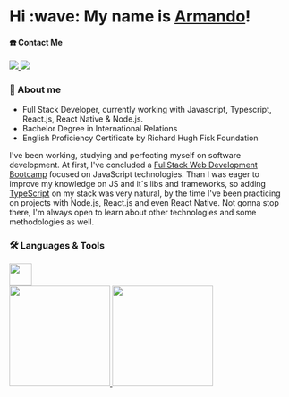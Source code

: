 <h1>Hi :wave: My name is <a href="https://cv-page-arneto19.netlify.app/">Armando</a>!</h1>

#### ☎️ Contact Me
<div>
  <a href="mailto:armandopdneto@gmail.com">
    <img src="https://img.shields.io/badge/-Gmail-%23333?style=for-the-badge&logo=gmail&logoColor=red" target="_blank">
  </a>
  <a href="https://www.linkedin.com/in/armando-neto/" target="blank">
    <img src="https://img.shields.io/badge/-LinkedIn-%230077B5?style=for-the-badge&logo=linkedin&logoColor=white" target="_blank">
  </a>
</div>

### 📍 About me

<ul>
  <li>Full Stack Developer, currently working with Javascript, Typescript, React.js, React Native & Node.js.
  <li>Bachelor Degree in International Relations</li>
  <li>English Proficiency Certificate by Richard Hugh Fisk Foundation</li>
</ul>

<p> I've been working, studying and perfecting myself on software development. At first, I've concluded a <a href="https://www.udemy.com/certificate/UC-1daf837d-08a2-437b-8b5d-8832bc64e14a/">FullStack Web Development Bootcamp</a> focused on JavaScript technologies. Than I was eager to improve my knowledge on JS and it´s libs and frameworks, so adding <a href="https://www.dio.me/certificate/2725B9D9/share">TypeScript</a> on my stack was very natural, by the time I've been practicing on projects with Node.js, React.js and even React Native. Not gonna stop there, I'm always open to learn about other technologies and some methodologies as well.</p>

### 🛠️ Languages & Tools
<img height="40" src="https://skillicons.dev/icons?i=js,ts,react,bootstrap,tailwind,redux,nodejs,express,mongodb,firebase,git,bitbucket,github" />


<br>
 <div>
  <a href="#">
  <img height="180em" src="https://github-readme-stats.vercel.app/api?username=ArNeto19&show_icons=true&theme=dracula&include_all_commits=true&count_private=true"/>
  <img height="180em" src="https://github-readme-stats.vercel.app/api/top-langs/?username=ArNeto19&layout=compact&langs_count=7&theme=dracula"/>
</div> 

